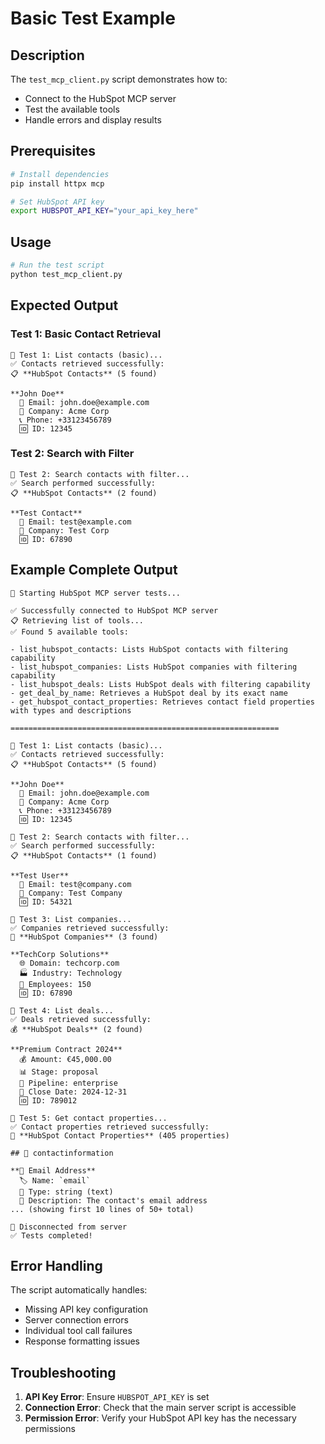 # Basic Test Example

## Description

The `test_mcp_client.py` script demonstrates how to:
- Connect to the HubSpot MCP server
- Test the available tools
- Handle errors and display results

## Prerequisites

```bash
# Install dependencies
pip install httpx mcp

# Set HubSpot API key
export HUBSPOT_API_KEY="your_api_key_here"
```

## Usage

```bash
# Run the test script
python test_mcp_client.py
```

## Expected Output

### Test 1: Basic Contact Retrieval
```
🧪 Test 1: List contacts (basic)...
✅ Contacts retrieved successfully:
📋 **HubSpot Contacts** (5 found)

**John Doe**
  📧 Email: john.doe@example.com
  🏢 Company: Acme Corp
  📞 Phone: +33123456789
  🆔 ID: 12345
```

### Test 2: Search with Filter
```
🧪 Test 2: Search contacts with filter...
✅ Search performed successfully:
📋 **HubSpot Contacts** (2 found)

**Test Contact**
  📧 Email: test@example.com
  🏢 Company: Test Corp
  🆔 ID: 67890
```

## Example Complete Output

```
🚀 Starting HubSpot MCP server tests...

✅ Successfully connected to HubSpot MCP server
📋 Retrieving list of tools...
✅ Found 5 available tools:

- list_hubspot_contacts: Lists HubSpot contacts with filtering capability
- list_hubspot_companies: Lists HubSpot companies with filtering capability 
- list_hubspot_deals: Lists HubSpot deals with filtering capability
- get_deal_by_name: Retrieves a HubSpot deal by its exact name
- get_hubspot_contact_properties: Retrieves contact field properties with types and descriptions

============================================================

🧪 Test 1: List contacts (basic)...
✅ Contacts retrieved successfully:
📋 **HubSpot Contacts** (5 found)

**John Doe**
  📧 Email: john.doe@example.com
  🏢 Company: Acme Corp
  📞 Phone: +33123456789
  🆔 ID: 12345

🧪 Test 2: Search contacts with filter...
✅ Search performed successfully:
📋 **HubSpot Contacts** (1 found)

**Test User**
  📧 Email: test@company.com
  🏢 Company: Test Company
  🆔 ID: 54321

🧪 Test 3: List companies...
✅ Companies retrieved successfully:
🏢 **HubSpot Companies** (3 found)

**TechCorp Solutions**
  🌐 Domain: techcorp.com
  🏭 Industry: Technology
  👥 Employees: 150
  🆔 ID: 67890

🧪 Test 4: List deals...
✅ Deals retrieved successfully:
💰 **HubSpot Deals** (2 found)

**Premium Contract 2024**
  💰 Amount: €45,000.00
  📊 Stage: proposal
  🔄 Pipeline: enterprise
  📅 Close Date: 2024-12-31
  🆔 ID: 789012

🧪 Test 5: Get contact properties...
✅ Contact properties retrieved successfully:
🔧 **HubSpot Contact Properties** (405 properties)

## 📁 contactinformation

**📧 Email Address**
  🏷️ Name: `email`
  🔧 Type: string (text)
  📝 Description: The contact's email address
... (showing first 10 lines of 50+ total)

🔌 Disconnected from server
✅ Tests completed!
```

## Error Handling

The script automatically handles:
- Missing API key configuration
- Server connection errors
- Individual tool call failures
- Response formatting issues

## Troubleshooting

1. **API Key Error**: Ensure `HUBSPOT_API_KEY` is set
2. **Connection Error**: Check that the main server script is accessible
3. **Permission Error**: Verify your HubSpot API key has the necessary permissions 